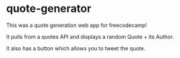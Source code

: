 # quote-generator

This was a quote generation web app for freecodecamp! 

It pulls from a quotes API and displays a random Quote + its Author.

It also has a button which allows you to tweet the quote.

